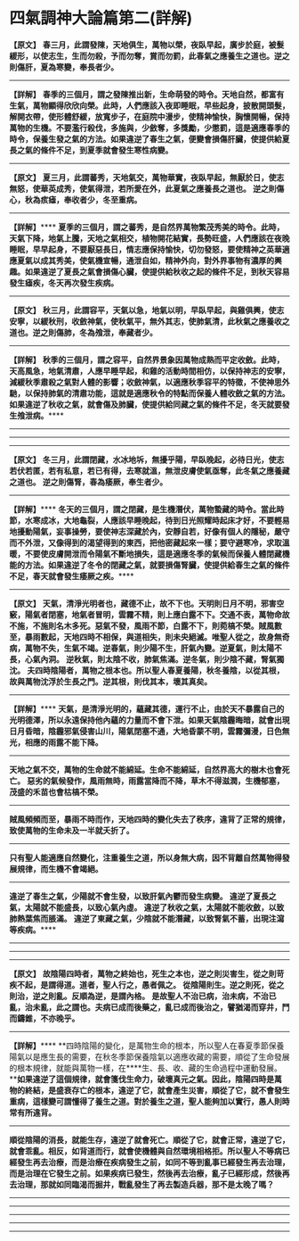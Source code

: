 # 四氣調神大論篇第二(詳解)

**【原文】**
**春三月，此謂發陳，天地俱生，萬物以榮，夜臥早起，廣步於庭，被髮緩形，以使志生，生而勿殺，予而勿奪，賞而勿罰，此春氣之應養生之道也。逆之則傷肝，夏為寒變，奉長者少。**
****
**【詳解】**
**春季的三個月，謂之發陳推出新，生命萌發的時令。天地自然，都富有生氣，萬物顯得欣欣向榮。此時，人們應該入夜即睡眠，早些起身，披散開頭髮，解開衣帶，使形體舒緩，放寬步子，在庭院中漫步，使精神愉快，胸懷開暢，保持萬物的生機。不要濫行殺伐，多施與，少斂奪，多獎勵，少懲罰，這是適應春季的時令，保養生發之氣的方法。如果違逆了春生之氣，便變會損傷肝臟，使提供給夏長之氣的條件不足，到夏季就會發生寒性病變。**
****
**【原文】**
**夏三月，此謂蕃秀，天地氣交，萬物華實，夜臥早起，無厭於日，使志無怒，使華英成秀，使氣得泄，若所愛在外，此夏氣之應養長之道也。**
**逆之則傷心，秋為痎瘧，奉收者少，冬至重病。**
****
**【詳解】******
**夏季的三個月，謂之蕃秀，是自然界萬物繁茂秀美的時令。此時，天氣下降，地氣上騰，天地之氣相交，植物開花結實，長勢旺盛，人們應該在夜晚睡眠，早早起身，不要厭惡長日，情志應保持愉快，切勿發怒，要使精神之英華適應夏氣以成其秀美，使氣機宣暢，通泄自如，精神外向，對外界事物有濃厚的興趣。如果違逆了夏長之氣會損傷心臟，使提供給秋收之起的條件不足，到秋天容易發生瘧疾，冬天再次發生疾病。**
****
**【原文】**
**秋三月，此謂容平，天氣以急，地氣以明，早臥早起，與雞俱興，使志安寧，以緩秋刑，收斂神氣，使秋氣平，無外其志，使肺氣清，此秋氣之應養收之道也。逆之則傷肺，冬為飧泄，奉藏者少。**
****
**【詳解】**
**秋季的三個月，謂之容平，自然界景象因萬物成熟而平定收斂。此時，天高風急，地氣清肅，人應早睡早起，和雞的活動時間相仿，以保持神志的安寧，減緩秋季肅殺之氣對人體的影響；收斂神氣，以適應秋季容平的特徵，不使神思外馳，以保持肺氣的清肅功能，這就是適應秋令的特點而保養人體收斂之氣的方法。如果違逆了秋收之氣，就會傷及肺臟，使提供給同藏之氣的條件不足，冬天就要發生飧泄病。******
****
****
****
**【原文】**
**冬三月，此謂閉藏，水冰地坼，無擾乎陽，早臥晚起，必待日光，使志若伏若匿，若有私意，若已有得，去寒就溫，無泄皮膚使氣亟奪，此冬氣之應養藏之道也。**
**逆之則傷腎，春為痿厥，奉生者少。**
****
**【詳解】******
**冬天的三個月，謂之閉藏，是生機潛伏，萬物蟄藏的時令。當此時節，水寒成冰，大地龜裂，人應該早睡晚起，待到日光照耀時起床才好，不要輕易地擾動陽氣，妄事操勞，要使神志深藏於內，安靜自若，好像有個人的隱秘，嚴守而不外泄，又像得到的渴望得到的東西，把他密藏起來一樣；要守避寒冷，求取溫暖，不要使皮膚開泄而令陽氣不斷地損失，這是適應冬季的氣候而保養人體閉藏機能的方法。如果違逆了冬令的閉藏之氣，就要損傷腎臟，使提供給春生之氣的條件不足，春天就會發生痿厥之疾。******
****
**【原文】**
**天氣，清淨光明者也，藏德不止，故不下也。天明則日月不明，邪害空竅，陽氣者閉塞，地氣者冒明，雲霧不精，則上應白露不下。交通不表，萬物命故不施，不施則名木多死。惡氣不發，風雨不節，白露不下，則菀槁不榮。賊風數至，暴雨數起，天地四時不相保，與道相失，則未央絕滅。唯聖人從之，故身無奇病，萬物不失，生氣不竭。逆春氣，則少陽不生，肝氣內變。逆夏氣，則太陽不長，心氣內洞。**
**逆秋氣，則太陰不收，肺氣焦滿。逆冬氣，則少陰不藏，腎氣獨沈。**
**夫四時陰陽者，萬物之根本也。所以聖人春夏養陽，秋冬養陰，以從其根，故與萬物沈浮於生長之門。逆其根，則伐其本，壞其真矣。**
****
**【詳解】******
**天氣，是清淨光明的，蘊藏其德，運行不止，由於天不暴露自己的光明德澤，所以永遠保持他內蘊的力量而不會下泄。如果天氣陰霾晦暗，就會出現日月昏暗，陰霾邪氣侵害山川，陽氣閉塞不通，大地昏蒙不明，雲霧彌漫，日色無光，相應的雨露不能下降。**
****
**天地之氣不交，萬物的生命就不能綿延。生命不能綿延，自然界高大的樹木也會死亡。**
**惡劣的氣候發作，風雨無時，雨露當降而不降，草木不得滋潤，生機郁塞，茂盛的禾苗也會枯槁不榮。**
****
**賊風頻頻而至，暴雨不時而作，天地四時的變化失去了秩序，違背了正常的規律，致使萬物的生命未及一半就夭折了。**
****
**只有聖人能適應自然變化，注重養生之道，所以身無大病，因不背離自然萬物得發展規律，而生機不會竭絕。**
****
**違逆了春生之氣，少陽就不會生發，以致肝氣內鬱而發生病變。**
**違逆了夏長之氣，太陽就不能盛長，以致心氣內虛。**
**違逆了秋收之氣，太陽就不能收斂，以致肺熱葉焦而脹滿。**
**違逆了東藏之氣，少陰就不能潛藏，以致腎氣不蓄，出現注瀉等疾病。******
****
****
****
**【原文】**
**故陰陽四時者，萬物之終始也，死生之本也，逆之則災害生，從之則苛疾不起，是謂得道。道者，聖人行之，愚者佩之。**
**從陰陽則生。逆之則死，從之則治，逆之則亂。反順為逆，是謂內格。**
**是故聖人不治已病，治未病，不治已亂，治未亂，此之謂也。夫病已成而後藥之，亂已成而後治之，譬猶渴而穿井，鬥而鑄錐，不亦晚乎。**
****
**【詳解】******
**四時陰陽的變化，是萬物生命的根本，所以聖人在春夏季節保養陽氣以是應生長的需要，在秋冬季節保養陰氣以適應收藏的需要，順從了生命發展的根本規律，就能與萬物一樣，在****生、長、收、藏的生命過程中運動發展。****如果違逆了這個規律，就會箋伐生命力，破壞真元之氣。因此，陰陽四時是萬物的終結，是盛衰存亡的根本，違逆了它，就會產生災害，順從了它，就不會發生重病，這樣變可謂懂得了養生之道。對於養生之道，聖人能夠加以實行，愚人則時常有所違背。**
****
**順從陰陽的消長，就能生存，違逆了就會死亡。順從了它，就會正常，違逆了它，就會乖亂。****相反，如背道而行，就會使機體與自然環境相格拒。所以聖人不等病已經發生再去治療，而是治療在疾病發生之前，如同不等到亂事已經發生再去治理，而是治理在它發生之前。如果疾病已發生，然後再去治療，亂子已經形成，然後再去治理，那就如同臨渴而掘井，戰亂發生了再去製造兵器，那不是太晚了嗎？******
****
****
****
****
****


